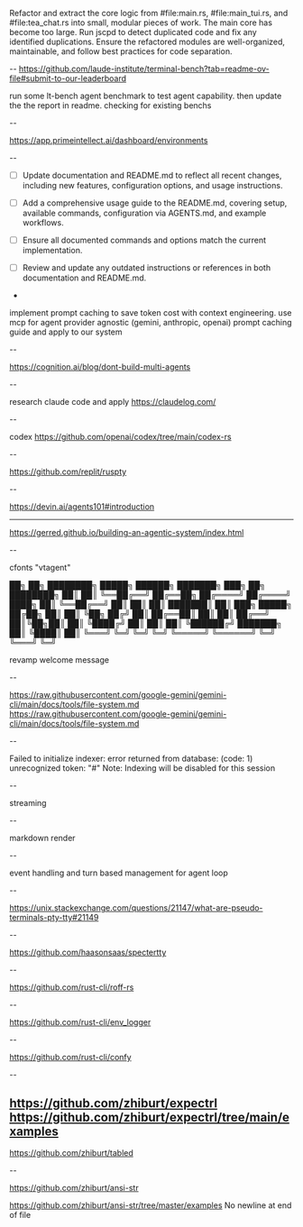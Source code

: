 Refactor and extract the core logic from #file:main.rs, #file:main_tui.rs, and #file:tea_chat.rs into small, modular pieces of work. The main core has become too large. Run jscpd to detect duplicated code and fix any identified duplications. Ensure the refactored modules are well-organized, maintainable, and follow best practices for code separation.

--
<https://github.com/laude-institute/terminal-bench?tab=readme-ov-file#submit-to-our-leaderboard>

run some lt-bench agent benchmark to test agent capability. then update the the report in readme. checking for existing benchs

--

<https://app.primeintellect.ai/dashboard/environments>



--

-   [ ] Update documentation and README.md to reflect all recent changes, including new features, configuration options, and usage instructions.
-   [ ] Add a comprehensive usage guide to the README.md, covering setup, available commands, configuration via AGENTS.md, and example workflows.
-   [ ] Ensure all documented commands and options match the current implementation.
-   [ ] Review and update any outdated instructions or references in both documentation and README.md.



-

implement prompt caching to save token cost with context engineering. use mcp for agent provider agnostic (gemini, anthropic, openai)
prompt caching guide and apply to our system

--

<https://cognition.ai/blog/dont-build-multi-agents>

--

research claude code and apply
https://claudelog.com/

--

codex
https://github.com/openai/codex/tree/main/codex-rs

--

https://github.com/replit/ruspty

--

https://devin.ai/agents101#introduction


---

https://gerred.github.io/building-an-agentic-system/index.html

--

cfonts "vtagent"


 ██╗   ██╗ ████████╗  █████╗   ██████╗  ███████╗ ███╗   ██╗ ████████╗
 ██║   ██║ ╚══██╔══╝ ██╔══██╗ ██╔════╝  ██╔════╝ ████╗  ██║ ╚══██╔══╝
 ██║   ██║    ██║    ███████║ ██║  ███╗ █████╗   ██╔██╗ ██║    ██║
 ╚██╗ ██╔╝    ██║    ██╔══██║ ██║   ██║ ██╔══╝   ██║╚██╗██║    ██║
  ╚████╔╝     ██║    ██║  ██║ ╚██████╔╝ ███████╗ ██║ ╚████║    ██║
   ╚═══╝      ╚═╝    ╚═╝  ╚═╝  ╚═════╝  ╚══════╝ ╚═╝  ╚═══╝    ╚═╝


revamp welcome message

--

https://raw.githubusercontent.com/google-gemini/gemini-cli/main/docs/tools/file-system.md
https://raw.githubusercontent.com/google-gemini/gemini-cli/main/docs/tools/file-system.md


--

Failed to initialize indexer: error returned from database: (code: 1) unrecognized token: "#"
Note: Indexing will be disabled for this session

--

streaming

--

markdown render

--

event handling and turn based management for agent loop

--

https://unix.stackexchange.com/questions/21147/what-are-pseudo-terminals-pty-tty#21149

--

https://github.com/haasonsaas/spectertty

--

https://github.com/rust-cli/roff-rs

--

https://github.com/rust-cli/env_logger

--

https://github.com/rust-cli/confy

--

https://github.com/zhiburt/expectrl
https://github.com/zhiburt/expectrl/tree/main/examples
--

https://github.com/zhiburt/tabled

--

https://github.com/zhiburt/ansi-str

https://github.com/zhiburt/ansi-str/tree/master/examples
No newline at end of file
